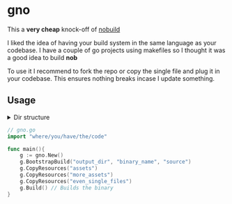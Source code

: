 # gno

This a **very cheap** knock-off of [nobuild](https://github.com/tsoding/nobuild)

I liked the idea of having your build system in the same language as your codebase.
I have a couple of go projects using makefiles so I thought it was a good idea to
build **nob**

To use it I recommend to fork the repo or copy the single file and plug it in your codebase.
This ensures nothing breaks incase I update something.

## Usage
<details>
<summary>
Dir structure
</summary>

```console
.
├── cmd
│   └── gno.go
│
└── Rest of your codebase..
```
</details>

```go
// gno.go
import "where/you/have/the/code"

func main(){
	g := gno.New()
	g.BootstrapBuild("output_dir", "binary_name", "source")
	g.CopyResources("assets")
	g.CopyResources("more_assets")
	g.CopyResources("even_single_files")
	g.Build() // Builds the binary
}
```
